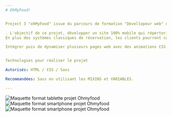 ```yaml
---
# OhMyFood!


Project 3 "ohMyFood" issue du parcours de formation "Dévellopeur web" de chez OpenClassrooms, réalisé en Juin 2022.

. L'objectif de ce projet, développer un site 100% mobile qui répertorie les menus de restaurants gastronomiques. 
En plus des systèmes classiques de réservation, les clients pourront composer le menu de leur repas pour que les plats soient prêts à leur arrivée. Finis, les temps d'attente au restaurant !

Intégrer puis de dynamiser plusieurs pages web avec des animations CSS en utilisant le préprocesseur Sass.


Technologies pour réaliser le projet

Autorisés: HTML / CSS / Sass

Recommandées: Sass en utilisant les MIXINS et VARIABLES.  

---
```


![Maquette format tablette projet Ohmyfood](https://user-images.githubusercontent.com/101596380/174311928-2ca0b7fe-1ff1-4552-add8-b4821919b60b.jpg)
![Maquette format smartphone projet Ohmyfood](https://user-images.githubusercontent.com/101596380/174311450-7d5342e8-b7cc-4d08-b9bd-8cccc2199505.jpg)
![Maquette format smartphone projet Ohmyfood](https://user-images.githubusercontent.com/101596380/174312036-b3f8ef08-a0dd-4444-b2b0-1d4ef510583d.jpg)










